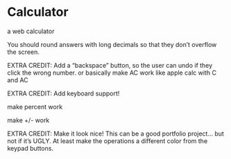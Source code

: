 # Calculator
a web calculator






You should round answers with long decimals so that they don’t overflow the screen.

EXTRA CREDIT: Add a “backspace” button, so the user can undo if they click the wrong number. or basically make AC work like apple calc with C and AC

EXTRA CREDIT: Add keyboard support!


make percent work

make +/- work



EXTRA CREDIT: Make it look nice! This can be a good portfolio project… but not if it’s UGLY. At least make the operations a different color from the keypad buttons.